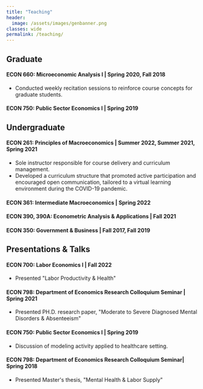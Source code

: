 ```yaml
---
title: "Teaching"
header:
  image: /assets/images/genbanner.png
classes: wide
permalink: /teaching/
---
```


## Graduate 


#### ECON 660: Microeconomic Analysis I | Spring 2020, Fall 2018

- Conducted weekly recitation sessions to reinforce course concepts for graduate students.


#### ECON 750: Public Sector Economics I | Spring 2019


## Undergraduate


#### ECON 261: Principles of Macroeconomics | Summer 2022, Summer 2021, Spring 2021
- Sole instructor responsible for course delivery and curriculum management.
- Developed a curriculum structure that promoted active participation and encouraged open communication, tailored to a virtual learning environment during the COVID-19 pandemic.

#### ECON 361: Intermediate Macroeconomics | Spring 2022

#### ECON 390, 390A: Econometric Analysis & Applications | Fall 2021

#### ECON 350: Government & Business |  Fall 2017, Fall 2019



## Presentations & Talks

#### ECON 700: Labor Economics I | Fall 2022
- Presented "Labor Productivity & Health"
#### ECON 798: Department of Economics Research Colloquium Seminar | Spring 2021
- Presented PH.D. research paper, "Moderate to Severe Diagnosed Mental Disorders & Absenteeism" 
#### ECON 750: Public Sector Economics I | Spring 2019
- Discussion of modeling activity applied to healthcare setting.  
#### ECON 798: Department of Economics Research Colloquium Seminar| Spring 2018
 - Presented Master's thesis, "Mental Health & Labor Supply" 
